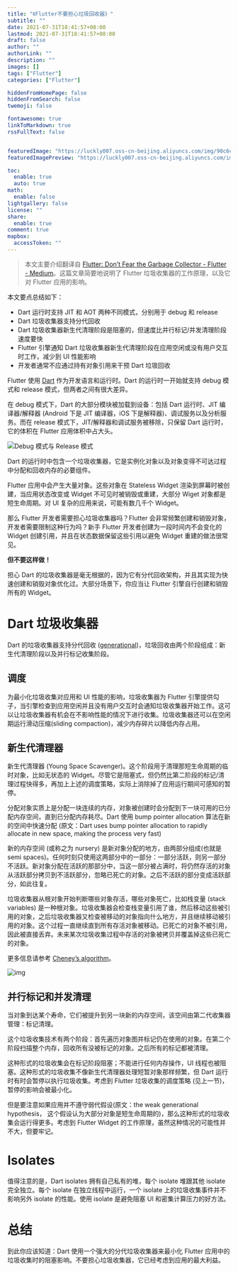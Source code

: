 ```yaml
---
title: "《Flutter不要担心垃圾回收器》"
subtitle: ""
date: 2021-07-31T18:41:57+08:00
lastmod: 2021-07-31T18:41:57+08:00
draft: false
author: ""
authorLink: ""
description: ""
images: []
tags: ["Flutter"]
categories: ["Flutter"]

hiddenFromHomePage: false
hiddenFromSearch: false
twemoji: false

fontawesome: true
linkToMarkdown: true
rssFullText: false


featuredImage: "https://luckly007.oss-cn-beijing.aliyuncs.com/img/90c6cc12-742e-4c9f-b318-b912f163b8d0.png"
featuredImagePreview: "https://luckly007.oss-cn-beijing.aliyuncs.com/img/90c6cc12-742e-4c9f-b318-b912f163b8d0.png"

toc:
  enable: true
  auto: true
math:
  enable: false
lightgallery: false
license: ""
share:
  enable: true
comment: true
mapbox:
  accessToken: ""
---
```




> 本文主要介绍翻译自 [Flutter: Don’t Fear the Garbage Collector - Flutter - Medium](https://medium.com/flutter/flutter-dont-fear-the-garbage-collector-d69b3ff1ca30)。这篇文章简要地说明了 Flutter 垃圾收集器的工作原理，以及它对 Flutter 应用的影响。

<!--more-->

本文要点总结如下：

- Dart 运行时支持 JIT 和 AOT 两种不同模式，分别用于 debug 和 release
- Dart 垃圾收集器支持分代回收
- Dart 垃圾收集器新生代清理阶段是阻塞的，但速度比并行标记/并发清理阶段速度要快
- Flutter 引擎通知 Dart 垃圾收集器新生代清理阶段在应用空闲或没有用户交互时工作，减少到 UI 性能影响
- 开发者通常不应通过持有对象引用来干预 Dart 垃圾回收

Flutter 使用 [Dart](https://www.dartlang.org/) 作为开发语言和运行时。Dart 的运行时一开始就支持 debug 模式和 release 模式，但两者之间有很大差异。

在 debug 模式下，Dart 的大部分模块被加载到设备：包括 Dart 运行时、JIT 编译器/解释器 (Android 下是 JIT 编译器，iOS 下是解释器)、调试服务以及分析服务。而在 release 模式下，JIT/解释器和调试服务被移除，只保留 Dart 运行时，它的体积在 Flutter 应用体积中占大头。

![Debug 模式与 Release 模式](https://luckly007.oss-cn-beijing.aliyuncs.com/img/15734792877537.jpg)

Dart 的运行时中包含一个垃圾收集器，它是实例化对象以及对象变得不可达过程中分配和回收内存的必要组件。

Flutter 应用中会产生大量对象。这些对象在 Stateless Widget 渲染到屏幕时被创建，当应用状态改变或 Widget 不可见时被销毁或重建，大部分 Wiget 对象都是短生命周期。对 UI 复杂的应用来说，可能有数几千个 Widget。

那么 Flutter 开发者需要担心垃圾收集器吗？Flutter 会非常频繁创建和销毁对象，开发者需要限制这种行为吗？新手 Flutter 开发者创建为一段时间内不会变化的 Widget 创建引用，并且在状态数据保留这些引用以避免 Widget 重建的做法很常见。

**但不要这样做！**

担心 Dart 的垃圾收集器是毫无根据的，因为它有分代回收架构，并且其实现为快速创建和销毁对象优化过。大部分场景下，你应当让 Flutter 引擎自行创建和销毁所有的 Widget。

# Dart 垃圾收集器

Dart 的垃圾收集器支持分代回收 ([generational](https://en.wikipedia.org/wiki/Tracing_garbage_collection#Generational_GC_(ephemeral_GC)))，垃圾回收由两个阶段组成：新生代清理阶段以及并行标记收集阶段。

## 调度

为最小化垃圾收集对应用和 UI 性能的影响，垃圾收集器为 Flutter 引擎提供勾子，当引擎检查到应用空闲并且没有用户交互时会通知垃圾收集器开始工作。这可以让垃圾收集器有机会在不影响性能的情况下进行收集。垃圾收集器还可以在空闲期运行滑动压缩(sliding compaction)，减少内存碎片以降低内存占用。

## 新生代清理器

新生代清理器 (Young Space Scavenger)。这个阶段用于清理那短生命周期的临时对象，比如无状态的 Widget。尽管它是阻塞式，但仍然比第二阶段的标记/清理过程快得多，再加上上述的调度策略，实际上消除掉了应用运行期间可感知的暂停。

分配对象实质上是分配一块连续的内存，对象被创建时会分配到下一块可用的已分配内存空间，直到已分配内存耗尽。Dart 使用 bump pointer allocation 算法在新的空间中快速分配 (原文：Dart uses bump pointer allocation to rapidly allocate in new space, making the process very fast)

新的内存空间 (或称之为 nursery) 是新对象分配的地方，由两部分组成(也就是 semi spaces)。任何时刻只使用这两部分中的一部分：一部分活跃，则另一部分不活跃。新对象分配在活跃的那部分中，当这一部分被占满时，将仍然存活的对象从活跃部分拷贝到不活跃部分，忽略已死亡的对象。之后不活跃的部分变成活跃部分，如此往复。

垃圾收集器从根对象开始判断哪些对象存活，哪些对象死亡，比如栈变量 (stack variables) 是一种根对象。垃圾收集器会检查栈变量引用了谁，然后移动这些被引用的对象，之后垃圾收集器又检查被移动的对象指向什么地方，并且继续移动被引用的对象。这个过程一直继续直到所有存活对象被移动。已死亡的对象不被引用，因此被直接丢弃。未来某次垃圾收集过程中存活的对象被拷贝并覆盖掉这些已死亡的对象。

更多信息请参考 [Cheney’s algorithm](https://en.wikipedia.org/wiki/Cheney's_algorithm)。

![img](https://luckly007.oss-cn-beijing.aliyuncs.com/img/15734792877537.jpg)

## 并行标记和并发清理

当对象到达某个寿命，它们被提升到另一块新的内存空间，该空间由第二代收集器管理：标记清理。

这个垃圾收集技术有两个阶段：首先遍历对象图并标记仍在使用的对象。在第二个阶段扫描整个内存，回收所有没被标记的对象。之后所有的标记都被清理。

这种形式的垃圾收集会在标记阶段阻塞；不能进行任何内存操作，UI 线程也被阻塞。这种形式的垃圾收集不像新生代清理器处理短暂对象那样频繁，但 Dart 运行时有时会暂停以执行垃圾收集。考虑到 Flutter 垃圾收集的调度策略 (见上一节)，暂停的影响会被最小化。

但是要注意如果应用并不遵守弱代假设(原文：the weak generational hypothesis， 这个假设认为大部分对象是短生命周期的)，那么这种形式的垃圾收集会运行得更多。考虑到 Flutter Widget 的工作原理，虽然这种情况的可能性并不大，但要牢记。

# Isolates

值得注意的是，Dart isolates 拥有自己私有的堆，每个 isolate 堆跟其他 isolate 完全独立。每个 isolate 在独立线程中运行，一个 isolate 上的垃圾收集事件并不影响另外 isolate 的性能。使用 isolate 是避免阻塞 UI 和密集计算压力的好方法。

# 总结

到此你应该知道：Dart 使用一个强大的分代垃圾收集器来最小化 Flutter 应用中的垃圾收集时的阻塞影响。不要担心垃圾收集器，它已经考虑到应用的最大利益。